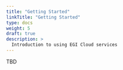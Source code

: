 ```yaml
---
title: "Getting Started"
linkTitle: "Getting Started"
type: docs
weight: 5
draft: true
description: >
  Introduction to using EGI Cloud services
---
```


TBD
